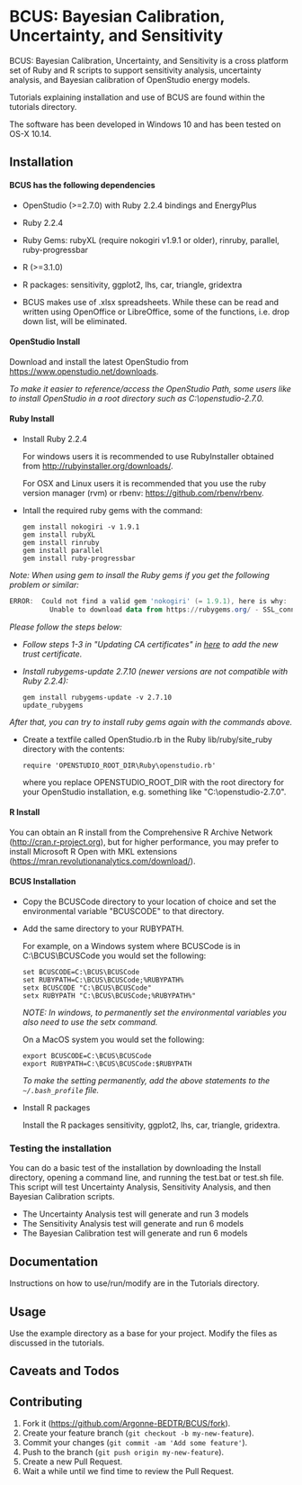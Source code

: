 # BCUS: Bayesian Calibration, Uncertainty, and Sensitivity

BCUS: Bayesian Calibration, Uncertainty, and Sensitivity is a cross platform set of Ruby and R scripts to support sensitivity analysis, uncertainty analysis, and Bayesian calibration of OpenStudio energy models.

Tutorials explaining installation and use of BCUS are found within the tutorials directory.

The software has been developed in Windows 10 and has been tested on OS-X 10.14.

## Installation

#### BCUS has the following dependencies

* OpenStudio (>=2.7.0) with Ruby 2.2.4 bindings and EnergyPlus
* Ruby 2.2.4
* Ruby Gems: rubyXL (require nokogiri v1.9.1 or older), rinruby, parallel, ruby-progressbar
* R (>=3.1.0)
* R packages: sensitivity, ggplot2, lhs, car, triangle, gridextra 

* BCUS makes use of .xlsx spreadsheets. While these can be read and written using OpenOffice or LibreOffice, some of the functions, i.e. drop down list, will be eliminated.

#### OpenStudio Install

Download and install the latest OpenStudio from https://www.openstudio.net/downloads.

*To make it easier to reference/access the OpenStudio Path, some users like to install OpenStudio in a root directory such as C:\openstudio-2.7.0.*

#### Ruby Install

* Install Ruby 2.2.4  

	For windows users it is recommended to use RubyInstaller obtained from http://rubyinstaller.org/downloads/.  
	
	For OSX and Linux users it is recommended that you use the ruby version manager (rvm) or rbenv: https://github.com/rbenv/rbenv.

* Intall the required ruby gems with the command:  

	`gem install nokogiri -v 1.9.1`  
	`gem install rubyXL`  
	`gem install rinruby`  
	`gem install parallel`  
	`gem install ruby-progressbar`

*Note: When using gem to insall the Ruby gems if you get the following problem or similar:*

~~~powershell
ERROR:  Could not find a valid gem 'nokogiri' (= 1.9.1), here is why:
          Unable to download data from https://rubygems.org/ - SSL_connect returned=1 errno=0 state=SSLv3 read server certificate B: certificate verify failed (https://api.rubygems.org/specs.4.8.gz)
~~~

*Please follow the steps below:*

* *Follow steps 1-3 in "Updating CA certificates" in [here](https://bundler.io/v2.0/guides/rubygems_tls_ssl_troubleshooting_guide.html#automated-ssl-check) to add the new trust certificate.*
* *Install rubygems-update 2.7.10 (newer versions are not compatible with Ruby 2.2.4):*

	`gem install rubygems-update -v 2.7.10`  
	`update_rubygems`  

*After that, you can try to install ruby gems again with the commands above.*

* Create a textfile called OpenStudio.rb in the Ruby lib/ruby/site_ruby directory with the contents:  

	`require 'OPENSTUDIO_ROOT_DIR\Ruby\openstudio.rb'`  
	
	where you replace OPENSTUDIO_ROOT_DIR with the root directory for your OpenStudio installation, e.g. something like "C:\openstudio-2.7.0".

#### R Install

You can obtain an R install from the Comprehensive R Archive Network (http://cran.r-project.org), but for higher performance, you may prefer to install Microsoft R Open with MKL extensions (https://mran.revolutionanalytics.com/download/).


#### BCUS Installation

* Copy the BCUSCode directory to your location of choice and set the environmental variable "BCUSCODE" to that directory.
* Add the same directory to your RUBYPATH.  

    For example, on a Windows system where BCUSCode is in C:\BCUS\BCUSCode you would set the following:   
    
    `set BCUSCODE=C:\BCUS\BCUSCode`  
    `set RUBYPATH=C:\BCUS\BCUSCode;%RUBYPATH%`  
	`setx BCUSCODE "C:\BCUS\BCUSCode"`  
	`setx RUBYPATH "C:\BCUS\BCUSCode;%RUBYPATH%"`  
	
    *NOTE: In windows, to permanently set the environmental variables you also need to use the setx command.*

    On a MacOS system you would set the following:  
    
    `export BCUSCODE=C:\BCUS\BCUSCode`  
    `export RUBYPATH=C:\BCUS\BCUSCode:$RUBYPATH` 

    *To make the setting permanently, add the above statements to the `~/.bash_profile` file.*

* Install R packages  

	Install the R packages sensitivity, ggplot2, lhs, car, triangle, gridextra.


### Testing the installation

You can do a basic test of the installation by downloading the Install directory, opening a command line, and running the test.bat or test.sh file. This script will test Uncertainty Analysis, Sensitivity Analysis, and then Bayesian Calibration scripts.  

* The Uncertainty Analysis test will generate and run 3 models
* The Sensitivity Analysis test will generate and run 6 models
* The Bayesian Calibration test will generate and run 6 models


## Documentation

Instructions on how to use/run/modify are in the Tutorials directory.


## Usage

Use the example directory as a base for your project. Modify the files as discussed in the tutorials.


## Caveats and Todos


## Contributing

1. Fork it (https://github.com/Argonne-BEDTR/BCUS/fork).
2. Create your feature branch (`git checkout -b my-new-feature`).
3. Commit your changes (`git commit -am 'Add some feature'`).
4. Push to the branch (`git push origin my-new-feature`).
5. Create a new Pull Request.
6. Wait a while until we find time to review the Pull Request.
